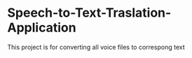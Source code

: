 # Speech-to-Text-Traslation-Application
This project is for converting all voice files to correspong text
